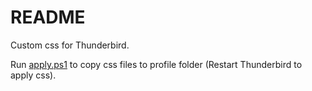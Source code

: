 # README

Custom css for Thunderbird.

Run [apply.ps1](./apply.ps1) to copy css files to profile folder (Restart Thunderbird to apply css).
